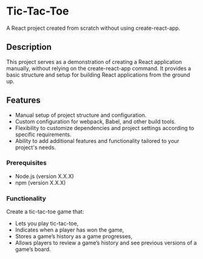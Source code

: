 # Tic-Tac-Toe

A React project created from scratch without using create-react-app.

## Description

This project serves as a demonstration of creating a React application manually, without relying on the create-react-app command. It provides a basic structure and setup for building React applications from the ground up.

## Features

- Manual setup of project structure and configuration.
- Custom configuration for webpack, Babel, and other build tools.
- Flexibility to customize dependencies and project settings according to specific requirements.
- Ability to add additional features and functionality tailored to your project's needs.

### Prerequisites

- Node.js (version X.X.X)
- npm (version X.X.X)

### Functionality

Create a tic-tac-toe game that:

- Lets you play tic-tac-toe,
- Indicates when a player has won the game,
- Stores a game’s history as a game progresses,
- Allows players to review a game’s history and see previous versions of a game’s board.